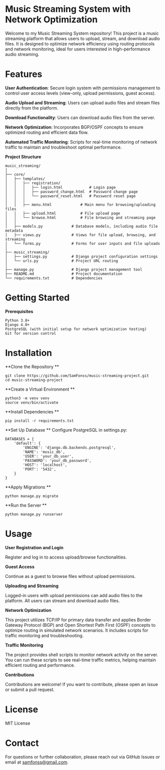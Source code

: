 # Music Streaming System with Network Optimization
Welcome to my Music Streaming System repository! This project is a music streaming platform that allows users to upload, stream, and download audio files. It is designed to optimize network efficiency using routing protocols and network monitoring, ideal for users interested in high-performance audio streaming.

# Features

**User Authentication**: Secure login system with permissions management to control user access levels (view-only, upload permissions, guest access).

**Audio Upload and Streaming**: Users can upload audio files and stream files directly from the platform.

**Download Functionality**: Users can download audio files from the server.

**Network Optimization**: Incorporates BGP/OSPF concepts to ensure optimized routing and efficient data flow.

**Automated Traffic Monitoring**: Scripts for real-time monitoring of network traffic to maintain and troubleshoot optimal performance.


**Project Structure**

```
music_streaming/
│
├── core/
│   ├── templates/
│   │   ├── registration/
│   │   │   ├── login.html            # Login page
│   │   │   ├── password_change.html  # Password change page
│   │   │   └── password_reset.html   # Password reset page
│   │   │
│   │   ├── menu.html             # Main menu for browsing/uploading files
│   │   ├── upload.html           # File upload page
│   │   └── browse.html           # File browsing and streaming page
│   │         
│   ├── models.py             # Database models, including audio file metadata
│   ├── views.py              # Views for file upload, browsing, and streaming
│   └── forms.py              # Forms for user inputs and file uploads
│   
├── music_streaming/
│   ├── settings.py           # Django project configuration settings
│   └── urls.py               # Project URL routing 
│ 
├── manage.py                 # Django project management tool
├── README.md                 # Project documentation
└── requirements.txt          # Dependencies
```
# Getting Started

**Prerequisites**

```
Python 3.8+
Django 4.0+
PostgreSQL (with initial setup for network optimization testing)
Git for version control
```
# Installation

**Clone the Repository
**
```
git clone https://github.com/SamFonss/music-streaming-project.git
cd music-streaming-project
```
**Create a Virtual Environment
**
```
python3 -m venv venv
source venv/bin/activate
```
**Install Dependencies
**
```
pip install -r requirements.txt
```
**Set Up Database
**
Configure PostgreSQL in settings.py:

```
DATABASES = {
    'default': {
        'ENGINE': 'django.db.backends.postgresql',
        'NAME': 'music_db',
        'USER': 'your_db_user',
        'PASSWORD': 'your_db_password',
        'HOST': 'localhost',
        'PORT': '5432',
    }
}
```
**Apply Migrations
**
```
python manage.py migrate
```
**Run the Server
**
```
python manage.py runserver
```
# Usage

**User Registration and Login**

Register and log in to access upload/browse functionalities.

**Guest Access**

Continue as a guest to browse files without upload permissions.

**Uploading and Streaming**

Logged-in users with upload permissions can add audio files to the platform.
All users can stream and download audio files.

**Network Optimization**

This project utilizes TCP/IP for primary data transfer and applies Border Gateway Protocol (BGP) and Open Shortest Path First (OSPF) concepts to optimize routing in simulated network scenarios. It includes scripts for traffic monitoring and troubleshooting.

**Traffic Monitoring**

The project provides shell scripts to monitor network activity on the server. You can run these scripts to see real-time traffic metrics, helping maintain efficient routing and performance.

**Contributions**

Contributions are welcome! If you want to contribute, please open an issue or submit a pull request.

# License

MIT License

# Contact
For questions or further collaboration, please reach out via GitHub Issues or email at samfonss@gmail.com.
